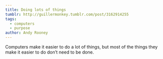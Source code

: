 ```yaml
---
title: Doing lots of things
tumblr: http://guillermonkey.tumblr.com/post/3162914255
tags:
  - computers
  - purpose
author: Andy Rooney
---
```


Computers make it easier to do a lot of things, but most of the things they make it easier to do don’t need to be done.
